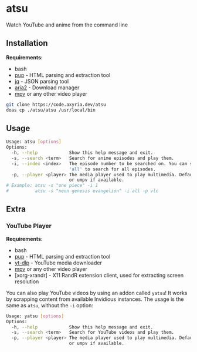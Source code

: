 # atsu

Watch YouTube and anime from the command line

## Installation

**Requirements:**

-   bash
-   [pup] - HTML parsing and extraction tool
-   [jq] - JSON parsing tool
-   [aria2] - Download manager
-   [mpv] or any other video player

[pup]: https://github.com/ericchiang/pup
[jq]: https://stedolan.github.io/jq/
[aria2]: https://aria2.github.io/
[mpv]: https://mpv.io/

```bash
git clone https://code.axyria.dev/atsu
doas cp ./atsu/atsu /usr/local/bin
```

## Usage

```bash
Usage: atsu [options]
Options:
  -h, --help            Show this help message and exit.
  -s, --search <term>   Search for anime episodes and play them.
  -i, --index <index>   The episode number to be searched on. You can set it to
                        'all' to search for all episodes.
  -p, --player <player> The media player used to play multimedia. Default is mpv,
                        or umpv if available.
# Example: atsu -s "one piece" -i 1
#          atsu -s "neon genesis evangelion" -i all -p vlc
```

## Extra

### YouTube Player

**Requirements:**

-   bash
-   [pup] - HTML parsing and extraction tool
-   [yt-dlp] - YouTube media downloader
-   [mpv] or any other video player
-   [xorg-xrandr] - X11 RandR extension client, used for extracting screen resolution

[yt-dlp]: https://github.com/yt-dlp/yt-dlp

You can also play YouTube videos by using an addon called `yatsu`! It works by scrapping content
from available Invidious instances. The usage is the same as `atsu`, without the `-i` option:

```bash
Usage: yatsu [options]
Options:
  -h, --help            Show this help message and exit.
  -s, --search <term>   Search for YouTube videos and play them.
  -p, --player <player> The media player used to play multimedia. Default is mpv,
                        or umpv if available.
```
